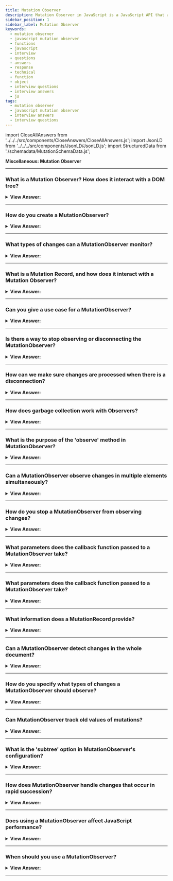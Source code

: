 ```yaml
---
title: Mutation Observer
description: Mutation Observer in JavaScript is a JavaScript API that allows you to observe changes in the DOM. - JavaScript Interview Questions & Answers
sidebar_position: 1
sidebar_label: Mutation Observer
keywords:
  - mutation observer
  - javascript mutation observer
  - functions
  - javascript
  - interview
  - questions
  - answers
  - response
  - technical
  - function
  - object
  - interview questions
  - interview answers
  - js
tags:
  - mutation observer
  - javascript mutation observer
  - interview answers
  - interview questions
---
```


import CloseAllAnswers from '../../../src/components/CloseAnswers/CloseAllAnswers.js';
import JsonLD from '../../../src/components/JsonLD/JsonLD.js';
import StructuredData from './schemadata/MutationSchemaData.js';

<JsonLD data={StructuredData} />

<head>
  <title>Mutation Observer | JavaScript Frontend Interview Questions</title>
</head>

**Miscellaneous: Mutation Observer**

<CloseAllAnswers />

---

### What is a Mutation Observer? How does it interact with a DOM tree?

<details>
  <summary><strong>View Answer:</strong></summary>
  <div>
  <div><strong>Interview Response:</strong> MutationObserver is a built-in object that observes a DOM element and fires a callback when it detects a change. It was designed to replace the older Mutation Events feature, part of the DOM3 Events specification.
    </div><br/>
  <div><strong>Technical Details:</strong> To keep your web page up-to-date with any changes made to its structure, you can use a MutationObserver - a DOM observer that registers a callback function that is called whenever the DOM tree is changed. For instance, you can use a MutationObserver to monitor changes to the list of items in a ul element, and update the page accordingly whenever an item is added or removed from the list. This makes MutationObservers a powerful tool, especially when dealing with pages that have a lot of dynamic content.
    </div><br/>
    <strong>Syntax: </strong> let observer = new MutationObserver(callback);<br /><br />
  </div>
  <div><strong className="codeExample">Code Example:</strong><br /><br />

  <div></div>

```js
// Select the target node
const targetNode = document.getElementById('my-element');

// Create an observer instance
const observer = new MutationObserver((mutationsList, observer) => {
  // Handle the mutations
  for (let mutation of mutationsList) {
    if (mutation.type === 'childList') {
      console.log('A child node has been added or removed.');
    } else if (mutation.type === 'attributes') {
      console.log('The ' + mutation.attributeName + ' attribute was modified.');
    }
  }
});

// Configuration of the observer
const config = {
  attributes: true,
  childList: true,
  subtree: true
};

// Start observing the target node
observer.observe(targetNode, config);

// Later, you can disconnect the observer
// observer.disconnect();

```

  </div>
</details>

---

### How do you create a MutationObserver?

<details>
  <summary><strong>View Answer:</strong></summary>
  <div>
  <div><strong>Interview Response:</strong> A MutationObserver is created by instantiating a new MutationObserver object and providing a callback function to handle mutations.
  </div><br />
  </div>
</details>

---

### What types of changes can a MutationObserver monitor?

<details>
  <summary><strong>View Answer:</strong></summary>
  <div>
  <div><strong>Interview Response:</strong> It can monitor changes like attribute modifications, child list changes, and character data changes in the DOM tree.
  </div><br />
  </div>
</details>

---

### What is a Mutation Record, and how does it interact with a Mutation Observer?

<details>
  <summary><strong>View Answer:</strong></summary>
  <div>
  <div><strong>Interview Response:</strong> A MutationRecord is an object that provides details about a specific DOM change. It's generated by a MutationObserver when a monitored DOM mutation occurs.
    </div><br/>
  <div><strong>Technical Response:</strong> A MutationRecord is an object that provides details about a specific DOM change. It is generated by a MutationObserver when a monitored DOM mutation occurs.</div><br/>
  <div><p><strong>The MutationRecord object has the following properties:</strong></p>
<ul>
<li><strong>type:</strong> The type of mutation that occurred.</li>
<li><strong>target:</strong> The node that was mutated.</li>
<li><strong>addedNodes:</strong> A list of the nodes that were added.</li>
<li><strong>removedNodes:</strong> A list of the nodes that were removed.</li>
<li><strong>changedNodes:</strong> A list of the nodes that were changed.</li>
<li><strong>characterData:</strong> The new character data for the node.</li>
<li><strong>attributeName:</strong> The name of the attribute that was changed.</li>
<li><strong>attributeNamespace:</strong> The namespace of the attribute that was changed.</li>
<li><strong>attributeOldValue:</strong> The old value of the attribute.</li>
<li><strong>attributeNewValue:</strong> The new value of the attribute.</li>
</ul>
    </div>
  </div>
</details>

---

### Can you give a use case for a MutationObserver?

<details>
  <summary><strong>View Answer:</strong></summary>
  <div>
  <div><strong>Interview Response:</strong> MutationObserver could be used to dynamically apply styles or trigger actions when a specific element in the DOM changes, like an attribute modification.
    </div><br/>
  <div><strong>Technical Response:</strong> A good use case is when you need to add a third-party script that contains proper functionality and does something unwanted, like injecting unwanted HTML elements. Naturally, the third-party script provides no mechanisms to remove it. Using MutationObserver, we can detect when the unwanted element appears in our DOM and remove it.
    </div>
  </div>
</details>

---

### Is there a way to stop observing or disconnecting the MutationObserver?

<details>
  <summary><strong>View Answer:</strong></summary>
  <div>
  <div><strong>Interview Response:</strong> Yes, you can stop or disconnect the observer by calling the `disconnect()` method. It tells the observer to stop watching for mutations. We can reuse the observer by calling its `observe()` method again.
    </div><br />
    <strong>Syntax: </strong> mutationObserver.disconnect();<br /><br />
  </div>
</details>

---

### How can we make sure changes are processed when there is a disconnection?

<details>
  <summary><strong>View Answer:</strong></summary>
  <div>
  <div><strong>Interview Response:</strong> When we cease observing, it's conceivable that the observer hasn't yet processed some changes. In such instances, we employ the observer. `observer.takeRecords()` returns a list of unprocessed mutation records that occurred but remained handled by the callback.
    </div><br />
  <div><strong className="codeExample">Code Example:</strong><br /><br />

  <div></div>

```js
// get a list of unprocessed mutations
// should be called before disconnecting,
// if you care about possibly unhandled recent mutations
let mutationRecords = observer.takeRecords();

// stop tracking changes
observer.disconnect();
```

  </div>
  </div>
</details>

---

### How does garbage collection work with Observers?

<details>
  <summary><strong>View Answer:</strong></summary>
  <div>
  <div><strong>Interview Response:</strong> An Observer does not prevent garbage collection of its target. If the target or observer is dereferenced and not reachable, it can be garbage collected.
    </div>
  <div><strong>Technical Response:</strong> Internally, observers employ weak references to nodes. A node can be trash collected if it is deleted from the DOM and becomes inaccessible, and the observation of a DOM node does not stop garbage collection.
    </div>
  </div>
</details>

---

### What is the purpose of the 'observe' method in MutationObserver?

<details>
  <summary><strong>View Answer:</strong></summary>
  <div>
  <div><strong>Interview Response:</strong> The observe method in MutationObserver is used to monitor changes to DOM nodes and their descendants. It can be used to detect changes such as insertions, deletions, and modifications of elements.
  </div><br />
  </div>
</details>

---

### Can a MutationObserver observe changes in multiple elements simultaneously?

<details>
  <summary><strong>View Answer:</strong></summary>
  <div>
  <div><strong>Interview Response:</strong> Yes, a MutationObserver can observe changes in multiple elements simultaneously. It does this by registering multiple MutationObservers, each of which observes a different set of elements. When any of the observed elements changes, the MutationObserver will be notified.
  </div><br />
  </div>
</details>

---

### How do you stop a MutationObserver from observing changes?

<details>
  <summary><strong>View Answer:</strong></summary>
  <div>
  <div><strong>Interview Response:</strong> By using the `disconnect` method, you can stop a MutationObserver from monitoring changes in the DOM.
  </div><br />
  </div>
</details>

---

### What parameters does the callback function passed to a MutationObserver take?

<details>
  <summary><strong>View Answer:</strong></summary>
  <div>
  <div><strong>Interview Response:</strong> The callback function takes two parameters: an array of MutationRecords and the MutationObserver instance itself.
  </div><br />
  </div>
</details>

---

### What parameters does the callback function passed to a MutationObserver take?

<details>
  <summary><strong>View Answer:</strong></summary>
  <div>
  <div><strong>Interview Response:</strong> The callback function takes two parameters: an array of MutationRecords and the MutationObserver instance itself.
  </div><br />
  </div>
</details>

---

### What information does a MutationRecord provide?

<details>
  <summary><strong>View Answer:</strong></summary>
  <div>
  <div><strong>Interview Response:</strong> A MutationRecord provides details about a specific mutation, like the type of mutation, target node, and the previous and new values.
  </div><br />
  </div>
</details>

---

### Can a MutationObserver detect changes in the whole document?

<details>
  <summary><strong>View Answer:</strong></summary>
  <div>
  <div><strong>Interview Response:</strong> Yes, by invoking the `observe` method on the document object or the root node of your DOM.
  </div><br />
  </div>
</details>

---

### How do you specify what types of changes a MutationObserver should observe?

<details>
  <summary><strong>View Answer:</strong></summary>
  <div>
  <div><strong>Interview Response:</strong> This is done through the configuration object passed to the `observe` method, which can specify attributes, childList, and characterData changes.
  </div><br />
  </div>
</details>

---

### Can MutationObserver track old values of mutations?

<details>
  <summary><strong>View Answer:</strong></summary>
  <div>
  <div><strong>Interview Response:</strong> Yes, if the `attributeOldValue` or `characterDataOldValue` is set to true in the configuration object.
  </div><br />
  </div>
</details>

---

### What is the 'subtree' option in MutationObserver's configuration?

<details>
  <summary><strong>View Answer:</strong></summary>
  <div>
  <div><strong>Interview Response:</strong> The 'subtree' option, when set to true, directs the MutationObserver to also observe changes in the descendants of the target node.
  </div><br />
  </div>
</details>

---

### How does MutationObserver handle changes that occur in rapid succession?

<details>
  <summary><strong>View Answer:</strong></summary>
  <div>
  <div><strong>Interview Response:</strong> MutationObserver batches changes that occur in quick succession and calls the callback function once with all changes.
  </div><br />
  </div>
</details>

---

### Does using a MutationObserver affect JavaScript performance?

<details>
  <summary><strong>View Answer:</strong></summary>
  <div>
  <div><strong>Interview Response:</strong> Yes, MutationObservers can impact performance if used excessively or improperly due to the overhead of monitoring DOM changes.
  </div><br />
  </div>
</details>

---

### When should you use a MutationObserver?

<details>
  <summary><strong>View Answer:</strong></summary>
  <div>
  <div><strong>Interview Response:</strong> We should use MutationObserver when we need to react to DOM changes that can't be tracked through event handlers or other means.
  </div><br />
  </div>
</details>

---
